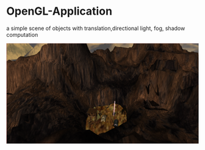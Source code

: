 # OpenGL-Application
a simple scene of objects with translation,directional light, fog, shadow computation

![Preview](UngureanuFlorin-Catalin_30434.png)
